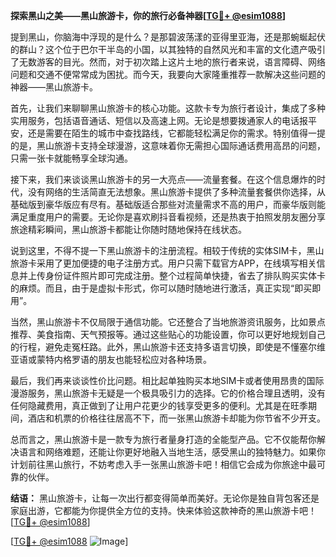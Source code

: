 **探索黑山之美——黑山旅游卡，你的旅行必备神器[[TG💪+ @esim1088](https://t.me/s/esim1088)]**

提到黑山，你脑海中浮现的是什么？是那碧波荡漾的亚得里亚海，还是那蜿蜒起伏的群山？这个位于巴尔干半岛的小国，以其独特的自然风光和丰富的文化遗产吸引了无数游客的目光。然而，对于初次踏上这片土地的旅行者来说，语言障碍、网络问题和交通不便常常成为困扰。而今天，我要向大家隆重推荐一款解决这些问题的神器——黑山旅游卡。

首先，让我们来聊聊黑山旅游卡的核心功能。这款卡专为旅行者设计，集成了多种实用服务，包括语音通话、短信以及高速上网。无论是想要拨通家人的电话报平安，还是需要在陌生的城市中查找路线，它都能轻松满足你的需求。特别值得一提的是，黑山旅游卡支持全球漫游，这意味着你无需担心国际通话费用高昂的问题，只需一张卡就能畅享全球沟通。

接下来，我们来谈谈黑山旅游卡的另一大亮点——流量套餐。在这个信息爆炸的时代，没有网络的生活简直无法想象。黑山旅游卡提供了多种流量套餐供你选择，从基础版到豪华版应有尽有。基础版适合那些对流量需求不高的用户，而豪华版则能满足重度用户的需要。无论你是喜欢刷抖音看视频，还是热衷于拍照发朋友圈分享旅途精彩瞬间，黑山旅游卡都能让你随时随地保持在线状态。

说到这里，不得不提一下黑山旅游卡的注册流程。相较于传统的实体SIM卡，黑山旅游卡采用了更加便捷的电子注册方式。用户只需下载官方APP，在线填写相关信息并上传身份证件照片即可完成注册。整个过程简单快捷，省去了排队购买实体卡的麻烦。而且，由于是虚拟卡形式，你可以随时随地进行激活，真正实现“即买即用”。

当然，黑山旅游卡不仅局限于通信功能。它还整合了当地旅游资讯服务，比如景点推荐、美食指南、天气预报等。通过这些贴心的功能设置，你可以更好地规划自己的行程，避免走冤枉路。此外，黑山旅游卡还支持多语言切换，即使是不懂塞尔维亚语或蒙特内格罗语的朋友也能轻松应对各种场景。

最后，我们再来谈谈性价比问题。相比起单独购买本地SIM卡或者使用昂贵的国际漫游服务，黑山旅游卡无疑是一个极具吸引力的选择。它的价格合理且透明，没有任何隐藏费用，真正做到了让用户花更少的钱享受更多的便利。尤其是在旺季期间，酒店和机票的价格往往居高不下，而一张黑山旅游卡却能为你节省不少开支。

总而言之，黑山旅游卡是一款专为旅行者量身打造的全能型产品。它不仅能帮你解决语言和网络难题，还能让你更好地融入当地生活，感受黑山的独特魅力。如果你计划前往黑山旅行，不妨考虑入手一张黑山旅游卡吧！相信它会成为你旅途中最可靠的伙伴。

**结语：** 黑山旅游卡，让每一次出行都变得简单而美好。无论你是独自背包客还是家庭出游，它都能为你提供全方位的支持。快来体验这款神奇的黑山旅游卡吧！[[TG💪+ @esim1088](https://t.me/s/esim1088)]

[[TG💪+ @esim1088](https://t.me/s/esim1088) ![Image](https://i.postimg.cc/4NQfJmqS/Snipaste-2025-05-13-00-14-12.png)]